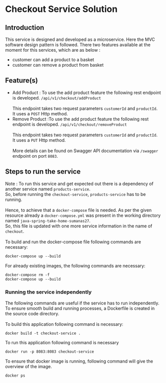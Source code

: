 # Checkout Service Solution

## Introduction
This service is designed and developed as a microservice. Here the MVC software design pattern is followed. There two features available at the moment for this services, which are as below :
+ customer can add a product to a basket
+ customer can remove a product from basket

## Feature(s)
+ Add Product : To use the add product feature the following rest endpoint is developed.
  ```/api/v1/checkout/addProduct``` </br>
  </br>
  This endpoint takes two request parameters ```customerId``` and ```productId```.
  It uses a ```POST``` Http method. 
  </br>
+ Remove Product :To use the add product feature the following rest endpoint is developed.
  ```/api/v1/checkout/removeProduct``` </br>
  </br>
  This endpoint takes two request parameters ```customerId``` and ```productId```.
  It uses a ```PUT``` Http method. </br>
  </br>
  More details can be found on Swagger API documentation via
  ```/swagger``` endpoint on port ```8083```.
  
## Steps to run the service
 Note : To run this service and get expected out there is a dependency of another service named ```products-service```. </br>
  So, before running the ```checkout-service```, ```products-service``` has to be running. </br>
  </br>
  Hence, to achieve that a ```docker-compose``` file is needed. As per the given resource already a ```docker-compose.yml``` was present in the working directory named ```java-spring-take-home-sumanas27```. 
  </br>
  So, this file is updated with one more service information in the name of ```checkout```.
  </br>
  </br>
  To build and run the docker-compose file following commands are necessary:
  ```dockerfile
docker-compose up --build
```
For already existing images, the following commands are necessary:
```dockerfile
docker-compose rm -f
docker-compose up --build
```



  
### Running the service independently

The following commands are useful if the service has to run independently. 
</br>To ensure smooth build and running processes, a Dockerfile is created in the source code directory. </br>
</br>To build this application following command is necessary:</br>
```dockerfile
docker build -t checkout-service .
```  

To run this application following command is necessary
```dockerfile
docker run -p 8083:8083 checkout-service
```

To ensure that docker image is running, following command will give the overview of the image.
```dockerfile
docker ps
```

